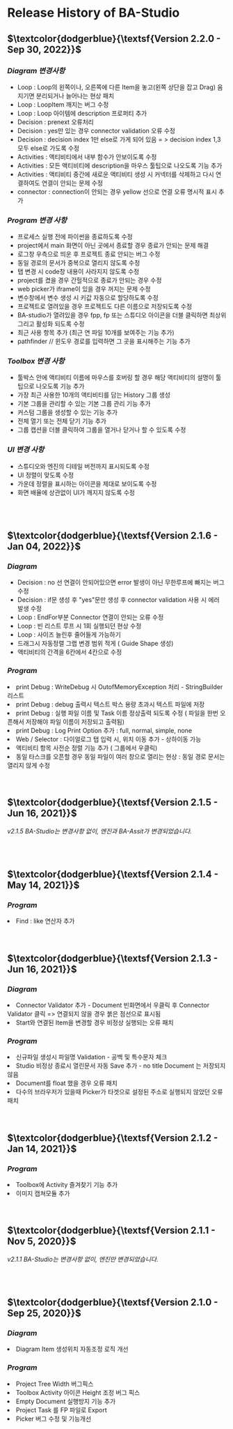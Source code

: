 # **Release History of BA-Studio**

## **$\textcolor{dodgerblue}{\textsf{Version 2.2.0 - Sep 30, 2022}}$**     
### *Diagram 변경사항*
- Loop : Loop의 왼쪽이나, 오른쪽에 다른 Item을 놓고(왼쪽 상단을 잡고 Drag) 움지기면 분리되거나 늘어나는 현상 패치
- Loop : LoopItem 깨지는 버그 수정
- Loop : Loop 아이템에 description 프로퍼티 추가
- Decision : prenext 오류처리
- Decision : yes만 있는 경우 connector validation 오류 수정
- Decision : decision index 1만 else로 가게 되어 있음 = > decision index 1,3 모두 else로 가도록 수정
- Activities : 액티비티에서 내부 함수가 안보이도록 수정
- Activities : 모든 액티비티에 description을 마우스 툴팁으로 나오도록 기능 추가
- Activities : 액티비티 중간에 새로운 액티비티 생성 시 커넥터를 삭제하고 다시 연결하여도 연결이 안되는 문제 수정
- connector : connection이 안되는 경우 yellow 선으로 연결 오류 명시적 표시 추가  

### *Program 변경 사항*
- 프로세스 실행 전에 파이썬을 종료하도록 수정  
- project에서 main 화면이 아닌 곳에서 종료할 경우 종료가 안되는 문제 해결  
- 로그창 우측으로 띄운 후 프로젝트 종료 안되는 버그 수정
- 동일 경로의 문서가 중복으로 열리지 않도록 수정
- 탭 변경 시 code창 내용이 사라지지 않도록 수정
- project를 켰을 경우 간헐적으로 종료가 안되는 경우 수정
- web picker가 iframe이 있을 경우 꺼지는 문제 수정
- 변수창에서 변수 생성 시 키값 자동으로 할당하도록 수정
- 프로젝트로 열려있을 경우 프로젝트도 다른 이름으로 저장되도록 수정
- BA-studio가 열려있을 경우 fpp, fp 또는 스튜디오 아이콘을 더블 클릭하면 최상위 그리고 활성화 되도록 수정
- 최근 사용 항목 추가 (최근 연 파일 10개를 보여주는 기능 추가)
- pathfinder // 윈도우 경로를 입력하면 그 곳을 표시해주는 기능 추가

### *Toolbox 변경 사항*
- 툴박스 안에 액티비티 이름에 마우스를 호버링 할 경우 해당 액티비티의 설명이 툴팁으로 나오도록 기능 추가
- 가장 최근 사용한 10개의 액티비티를 담는 History 그룹 생성 
- 기본 그룹을 관리할 수 있는 기본 그룹 관리 기능 추가
- 커스텀 그룹을 생성할 수 있는 기능 추가
- 전체 열기 또는 전체 닫기 기능 추가
- 그룹 캡션을 더블 클릭하여 그룹을 열거나 닫거나 할 수 있도록 수정

### *UI 변경 사항*
- 스튜디오와 엔진의 디테일 버전까지 표시되도록 수정
- UI 정렬이 맞도록 수정
- 가운데 정렬을 표시하는 아이콘을 제대로 보이도록 수정
- 화면 배율에 상관없이 UI가 깨지지 않도록 수정

<br>
<br>

## **$\textcolor{dodgerblue}{\textsf{Version 2.1.6 - Jan 04, 2022}}$**  
### *Diagram*
- Decision  : no 선 연결이 안되어있으면 error 발생이 아닌 무한루프에 빠지는 버그 수정
- Decision : if문 생성 후 "yes"문만 생성 후 connector validation 사용 시 에러 발생 수정
- Loop : EndFor부분 Connector 연결이 안되는 오류 수정  
- Loop : 빈 리스트 루프 시 1회 실행되던 현상 수정
- Loop : 사이즈 늘린후 줄어들게 가능하기
- 드래그시 자동정렬 그랩 변경 범위 적게 ( Guide Shape 생성)
- 액티비티의 간격을 6칸에서 4칸으로 수정   
  
### *Program*
<li> print Debug : WriteDebug 시 OutofMemoryException 처리 - StringBuilder 리스트</li>
          <li>print Debug : debug 출력시 텍스트 박스 용량 초과시 텍스트 파일에 저장</li>
          <li>print Debug : 실행 파일 이름 및 Task 이름 정상출력 되도록 수정 ( 파일을 한번 오픈해서 저장해야 파일 이름이 저장되고 출력됨)</li>
          <li>print Debug : Log Print Option 추가 : full, normal, simple, none</li>
          <li>Web / Selector  : 다이얼로그 탭 입력 시, 위치 이동 추가 - 상하이동 가능</li>
          <li>액티비티 항목 사전순 정렬 기능 추가 ( 그룹에서 우클릭)</li>
          <li>동일 타스크를 오픈할 경우 동일 파일이 여러 창으로 열리는 현상 : 동일 경로 문서는 열리지 않게 수정</li>  
          
<br>
<br>

## **$\textcolor{dodgerblue}{\textsf{Version 2.1.5 - Jun 16, 2021}}$**  
*v2.1.5 BA-Studio는 변경사항 없이, 엔진과 BA-Assit가 변경되었습니다.*

<br>
<br>

## **$\textcolor{dodgerblue}{\textsf{Version 2.1.4 - May 14, 2021}}$**  
### *Program*
<li> Find : like 연산자 추가</li>

<br>
<br>   

## **$\textcolor{dodgerblue}{\textsf{Version 2.1.3 - Jun 16, 2021}}$**  
### *Diagram*   
<li>Connector Validator 추가 - Document 빈화면에서 우클릭 후 Connector Validator 클릭 => 연결되지 않을 경우 붉은 점선으로 표시됨</li>
          <li>Start와 연결된 Item을 변경할 경우 비정상 실행되는 오류 패치 </li>   
          
### *Program*   
<li>신규파일 생성시 파일명 Validation - 공백 및 특수문자 체크</li>
          <li>Studio 비정상 종료시 열린문서 자동 Save 추가 - no title Document 는 저장되지 않음</li>
          <li>Document를 float 했을 경우 오류 패치</li>
          <li>다수의 브라우저가 있을때 Picker가 타겟으로 설정된 주소로 실행되지 않았던 오류 패치</li> 
<br>
<br>   

## **$\textcolor{dodgerblue}{\textsf{Version 2.1.2 - Jan 14, 2021}}$**   
### *Program*   
<li>Toolbox에 Activity 즐겨찾기 기능 추가</li>
          <li>이미지 캡쳐모듈 추가</li>
          
<br>
<br>   

## **$\textcolor{dodgerblue}{\textsf{Version 2.1.1 - Nov 5, 2020}}$**   
*v2.1.1 BA-Studio는 변경사항 없이, 엔진만 변경되었습니다.*   

<br>
<br>    

## **$\textcolor{dodgerblue}{\textsf{Version 2.1.0 - Sep 25, 2020}}$**   
### *Diagram*    
<li>Diagram Item 생성위치 자동조정 로직 개선 </li>    

### *Program*    
<li>Project Tree Width 버그픽스</li>
          <li>Toolbox Activity 아이콘 Height 조정 버그 픽스</li>
          <li>Empty Document 실행방지 기능 추가</li>
          <li>Project Task 를 FP 파일로 Export</li>    
          <li>Picker 버그 수정 및 기능개선</li> 
